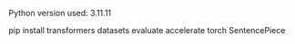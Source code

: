 Python version used: 3.11.11

pip install transformers datasets evaluate accelerate torch SentencePiece